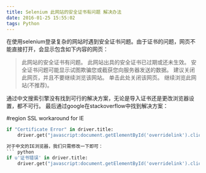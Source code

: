 ```yaml
---
title: Selenium 此网站的安全证书有问题 解决办法
date: 2016-01-25 15:55:02
tags: Python
---
```


在使用selenium登录复杂的网站时遇到安全证书问题。由于证书的问题，网页不能直接打开，会显示包含如下内容的网页：

>此网站的安全证书有问题。
此网站出具的安全证书已过期或还未生效。
安全证书问题可能显示试图欺骗您或截获您向服务器发送的数据。
建议关闭此网页，并且不要继续浏览该网站。
单击此处关闭该网页。
继续浏览此网站(不推荐)。

通过中文搜索引擎没有找到可行的解决方案，无论是导入证书还是更改浏览器设置，都不可行。
最后通过google在stackoverflow中找到解决方案：

\#region SSL workaround for IE
``` python
if "Certificate Error" in driver.title:
    driver.get("javascript:document.getElementById('overridelink').click();") ```

对于中文的IE浏览器，我们只需修改一下即可：
``` python
if u'证书错误' in driver.title:
    driver.get("javascript:document.getElementById('overridelink').click();") ```
